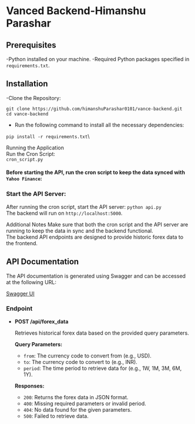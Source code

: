 # Vanced Backend-Himanshu Parashar

## Prerequisites
-Python installed on your machine.
-Required Python packages specified in `requirements.txt`.

## Installation
-Clone the Repository:

    git clone https://github.com/himanshuParashar0101/vance-backend.git
    cd vance-backend
- Run the following command to install all the necessary dependencies:

 `pip install -r requirements.txt`\
 
 Running the Application\
 Run the Cron Script:\
 `cron_script.py`
#### Before starting the API, run the cron script to keep the data synced with `Yahoo Finance`:
### Start the API Server:

After running the cron script, start the API server:
`python api.py`\
The backend will run on `http://localhost:5000`.

Additional Notes
Make sure that both the cron script and the API server are running to keep the data in sync and the backend functional.\
The backend API endpoints are designed to provide historic forex data to the frontend.
## API Documentation

The API documentation is generated using Swagger and can be accessed at the following URL:

[Swagger UI](https://vance-backend.onrender.com/apidocs/#/)

### Endpoint

- **POST /api/forex_data**

  Retrieves historical forex data based on the provided query parameters.

  **Query Parameters:**
  - `from`: The currency code to convert from (e.g., USD).
  - `to`: The currency code to convert to (e.g., INR).
  - `period`: The time period to retrieve data for (e.g., 1W, 1M, 3M, 6M, 1Y).

  **Responses:**
  - `200`: Returns the forex data in JSON format.
  - `400`: Missing required parameters or invalid period.
  - `404`: No data found for the given parameters.
  - `500`: Failed to retrieve data.
